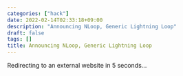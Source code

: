 ```yaml
---
categories: ["hack"]
date: 2022-02-14T02:33:18+09:00
description: "Announcing NLoop, Generic Lightning Loop"
draft: false
tags: []
title: Announcing NLoop, Generic Lightning Loop
---
```



Redirecting to an external website in 5 seconds...

<meta http-equiv="refresh" content="5;URL=https://tech.bitbank.cc/nloop-announcement-en/">
